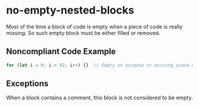 # no-empty-nested-blocks

Most of the time a block of code is empty when a piece of code is really missing. So such empty block must be either 
filled or removed.

##  Noncompliant Code Example

```typescript
for (let i = 0; i < 42; i++) {}  // Empty on purpose or missing piece of code ?
```

## Exceptions

When a block contains a comment, this block is not considered to be empty.
